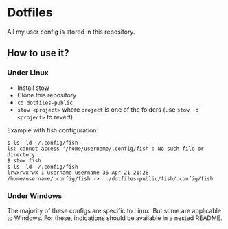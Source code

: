 # Dotfiles

All my user config is stored in this repository.

## How to use it?

### Under Linux

* Install [stow](https://www.gnu.org/software/stow/)
* Clone this repository
* `cd dotfiles-public`
* `stow <project>` where `project` is one of the folders (use `stow -d <project>` to revert)

Example with fish configuration:
```
$ ls -ld ~/.config/fish
ls: cannot access '/home/username/.config/fish': No such file or directory
$ stow fish
$ ls -ld ~/.config/fish
lrwxrwxrwx 1 username username 36 Apr 21 21:28 /home/username/.config/fish -> ../dotfiles-public/fish/.config/fish
```

### Under Windows

The majority of these configs are specific to Linux. But some are applicable to
Windows. For these, indications should be available in a nested README.
